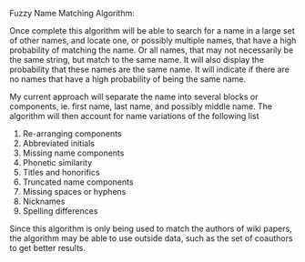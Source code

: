 Fuzzy Name Matching Algorithm:

Once complete this algorithm will be able to search for
a name in a large set of other names, and locate one,
or possibly multiple names, that have a high probability
of matching the name. Or all names, that may not necessarily 
be the same string, but match to the same name. It will also 
display the probability that these names are the same name.
It will indicate if there are no names that have a high probability
of being the same name.

My current approach will separate the name into several blocks or 
components, ie. first name, last name, and possibly middle name. 
The algorithm will then account for name variations of the following list

1. Re-arranging components
2. Abbreviated initials
3. Missing name components
4. Phonetic similarity
5. Titles and honorifics
6. Truncated name components
7. Missing spaces or hyphens
8. Nicknames
10. Spelling differences 

Since this algorithm is only being used to match the authors of wiki papers,
the algorithm may be able to use outside data, such as the set of coauthors
to get better results.
